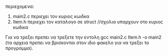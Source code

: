 περιεχομενα:
1. main2.c περιεχει τον κυριος κωιδκα
2. Item.h περιεχει τον καταλογο σε struct
//σχολια υπαρχουν στο κυριος κωδικα

Για να τρεξει πρεπει να τρεξετε την εντολη
gcc main2.c Item.h -o main2
(τα αρχεια πρεπει να βρισκονται στον ιδιο φακελο 
για να τρεξει το προγραμμα). 
